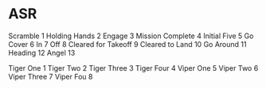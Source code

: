 # ASR
 
Scramble		1
Holding Hands		2
Engage		3
Mission Complete		4
Initial Five		5
Go Cover		6
In		7
Off		8
Cleared for Takeoff		9
Cleared to Land		10
Go Around		11
Heading 12
Angel 13


Tiger One 1
Tiger Two 2
Tiger Three 3
Tiger Four 4
Viper One 5
Viper Two 6
Viper Three 7
Viper Fou 8
